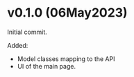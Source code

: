 # v0.1.0 (06May2023)

Initial commit.

Added: 
* Model classes mapping to the API
* UI of the main page.